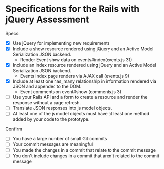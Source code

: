 # Specifications for the Rails with jQuery Assessment

Specs:
- [X] Use jQuery for implementing new requirements
- [X] Include a show resource rendered using jQuery and an Active Model Serialization JSON backend.
  - Render Event show data on events#index(events.js 31)
- [X] Include an index resource rendered using jQuery and an Active Model Serialization JSON backend.
  - Events index page renders via AJAX call (events.js 9)    
- [X] Include at least one has_many relationship in information rendered via JSON and appended to the DOM.
  - Event comments on event#show (comments.js 3)
- [ ] Use your Rails API and a form to create a resource and render the response without a page refresh.
- [ ] Translate JSON responses into js model objects.
- [ ] At least one of the js model objects must have at least one method added by your code to the prototype.

Confirm
- [ ] You have a large number of small Git commits
- [ ] Your commit messages are meaningful
- [ ] You made the changes in a commit that relate to the commit message
- [ ] You don't include changes in a commit that aren't related to the commit message